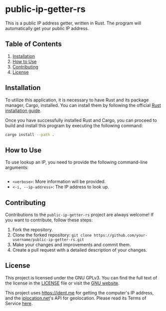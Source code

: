 # public-ip-getter-rs

This is a public IP address getter, written in Rust. The program will automatically get your public IP address.

## Table of Contents

1.  [Installation](#installation)
2.  [How to Use](#how-to-use)
3.  [Contributing](#contributing)
4.  [License](#license)

## Installation

To utilize this application, it is necessary to have Rust and its package manager, Cargo, installed. You can install them by following the official [Rust installation guide](https://www.rust-lang.org/tools/install).

Once you have successfully installed Rust and Cargo, you can proceed to build and install this program by executing the following command:

``` bash
cargo install --path .
```

## How to Use

To use lookup an IP, you need to provide the following command-line arguments:

``` ./public-ip-getter-rs <verbose> optional: -i [ip]
```

  - `<verbose>`: More information will be provided.
  - `<-i, --ip-address>`: The IP address to look up.

## Contributing

Contributions to the `public-ip-getter-rs` project are always welcome\! If you want to contribute, follow these steps:

1.  Fork the repository.
2.  Clone the forked repository:
    ```git clone https://github.com/your-username/public-ip-getter-rs.git```
3.  Make your changes and improvements and commit them.
4.  Create a pull request with a detailed description of your changes.

## License

This project is licensed under the GNU GPLv3. You can find the full text of the license in the [LICENSE](LICENSE) file or visit the [GNU website](https://www.gnu.org/licenses/gpl-3.0.html).

This project uses <https://ident.me> for getting the computer's IP address, and the [iplocation\.net](https://api.iplocation.net/)'s API for geolocation. Please read its Terms of Service [here](https://www.iplocation.net/terms-of-service).

